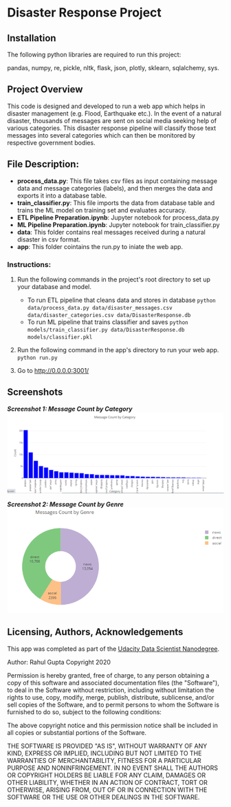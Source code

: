 # Disaster Response Project

## Installation
The following python libraries are required to run this project:

pandas, numpy, re, pickle, nltk, flask, json, plotly, sklearn, sqlalchemy, sys.

## Project Overview
This code is designed and developed to run a web app which helps in disaster management (e.g. Flood, Earthquake etc.). In the event of a natural disaster, thousands of messages are sent on social media seeking help of various categories. This disaster response pipeline will classify those text messages into several categories which can then be monitored by respective government bodies.

## File Description:
* **process_data.py**: This file takes csv files as input containing message data and message categories (labels), and then merges the data and exports it into a database table.
* **train_classifier.py**: This file imports the data from database table and trains the ML model on training set and evaluates accuracy.
* **ETL Pipeline Preparation.ipynb**:  Jupyter notebook for process_data.py
* **ML Pipeline Preparation.ipynb**: Jupyter notebook for train_classifier.py
* **data**: This folder contains real messages received during a natural disaster in csv format.
* **app**: This folder cointains the run.py to iniate the web app.

### Instructions:
1. Run the following commands in the project's root directory to set up your database and model.

    - To run ETL pipeline that cleans data and stores in database
        `python data/process_data.py data/disaster_messages.csv data/disaster_categories.csv data/DisasterResponse.db`
    - To run ML pipeline that trains classifier and saves
        `python models/train_classifier.py data/DisasterResponse.db models/classifier.pkl`

2. Run the following command in the app's directory to run your web app.
    `python run.py`

3. Go to http://0.0.0.0:3001/

## Screenshots

***Screenshot 1: Message Count by Category***
![Screenshot 1](https://github.com/rahul385/disaster-response-project/blob/master/visualizations/Message_Count_By_Category.PNG)

***Screenshot 2: Message Count by Genre***
![Screenshot 2](https://github.com/rahul385/disaster-response-project/blob/master/visualizations/Message_Count_By_Genre.PNG)


## Licensing, Authors, Acknowledgements
This app was completed as part of the [Udacity Data Scientist Nanodegree](https://www.udacity.com/course/data-scientist-nanodegree--nd025).

Author: Rahul Gupta Copyright 2020

Permission is hereby granted, free of charge, to any person obtaining a copy of this software and associated documentation files (the "Software"), to deal in the Software without restriction, including without limitation the rights to use, copy, modify, merge, publish, distribute, sublicense, and/or sell copies of the Software, and to permit persons to whom the Software is furnished to do so, subject to the following conditions:

The above copyright notice and this permission notice shall be included in all copies or substantial portions of the Software.

THE SOFTWARE IS PROVIDED "AS IS", WITHOUT WARRANTY OF ANY KIND, EXPRESS OR IMPLIED, INCLUDING BUT NOT LIMITED TO THE WARRANTIES OF MERCHANTABILITY, FITNESS FOR A PARTICULAR PURPOSE AND NONINFRINGEMENT. IN NO EVENT SHALL THE AUTHORS OR COPYRIGHT HOLDERS BE LIABLE FOR ANY CLAIM, DAMAGES OR OTHER LIABILITY, WHETHER IN AN ACTION OF CONTRACT, TORT OR OTHERWISE, ARISING FROM, OUT OF OR IN CONNECTION WITH THE SOFTWARE OR THE USE OR OTHER DEALINGS IN THE SOFTWARE.
